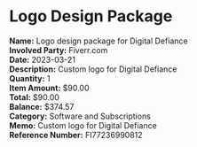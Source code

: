 # Logo Design Package

**Name:** Logo design package for Digital Defiance  
**Involved Party:** Fiverr.com  
**Date:** 2023-03-21  
**Description:** Custom logo for Digital Defiance  
**Quantity:** 1  
**Item Amount:** $90.00  
**Total:** $90.00  
**Balance:** $374.57  
**Category:** Software and Subscriptions  
**Memo:** Custom logo for Digital Defiance  
**Reference Number:** FI77236990812  
